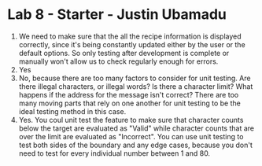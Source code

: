 # Lab 8 - Starter - Justin Ubamadu
1. We need to make sure that the all the recipe information is displayed correctly, since it's being constantly updated either by the user or the default options. So only testing after development is complete or manually won't allow us to check regularly enough for errors. 
2. Yes
3. No, because there are too many factors to consider for unit testing. Are there illegal characters, or illegal words? Is there a character limit? What happens if the address for the message isn't correct? There are too many moving parts that rely on one another for unit testing to be the ideal testing method in this case. 
4. Yes. You coul unit test the feature to make sure that character counts below the target are evaluated as "Valid" while character counts that are over the limit are evaluated as "Incorrect". You can use unit testing to test both sides of the boundary and any edge cases, because you don't need to test for every individual number between 1 and 80.